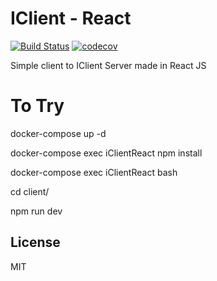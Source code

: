 # IClient - React

[![Build Status](https://travis-ci.org/highideas/iClient-react.svg?branch=master)](https://travis-ci.org/highideas/iClient-react) [![codecov](https://codecov.io/gh/highideas/iClient-react/branch/master/graph/badge.svg)](https://codecov.io/gh/highideas/iClient-react)

Simple client to IClient Server made in React JS


# To Try

docker-compose up -d

docker-compose exec iClientReact npm install

docker-compose exec iClientReact bash

cd client/

npm run dev

License
----

MIT

